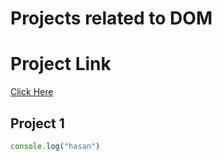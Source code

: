 # Projects related to DOM

# Project Link
[Click Here]('https://stackblitz.com/edit/dom-project-chaiaurcode-gfskuj?file=1-colorChanger%2Findex.html')

## Project 1

```javascript
console.log("hasan")

```